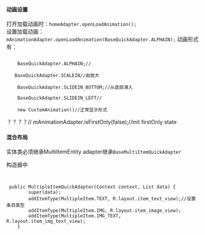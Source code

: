 

#### 动画设置
打开加载动画时：<code>homeAdapter.openLoadAnimation();</code>
<br/>设置加载动画：
<code>  mAnimationAdapter.openLoadAnimation(BaseQuickAdapter.ALPHAIN);</code>
动画形式有：
<pre><code>
    BaseQuickAdapter.ALPHAIN;//
   
   BaseQuickAdapter.SCALEIN//由放大
  
    BaseQuickAdapter.SLIDEIN_BOTTOM;//从底部滑入
   
    BaseQuickAdapter.SLIDEIN_LEFT//

	new CustomAnimation()//正常显示形式
</code></pre>


？？？？//
 mAnimationAdapter.isFirstOnly(false);//init firstOnly state

#### 混合布局
实体类必须继承MultiItemEntity
adapter继承<code>BaseMultiItemQuickAdapter</code>

构造器中
<pre><code>

 public MultipleItemQuickAdapter(Context context, List data) {
        super(data);
        addItemType(MultipleItem.TEXT, R.layout.item_text_view);//设置条目类型
        addItemType(MultipleItem.IMG, R.layout.item_image_view);
        addItemType(MultipleItem.IMG_TEXT, R.layout.item_img_text_view);
    }

</code></pre>